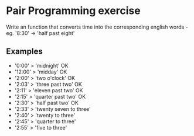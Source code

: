 # Pair Programming exercise 

Write an function that converts time into the corresponding english words - eg. '8:30' -> 'half past eight'

## Examples

- '0:00' > 'midnight' OK
- '12:00' > 'midday'  OK
- '2:00' > 'two o'clock' OK
- '2:03' > 'three past two' OK
- '2:11' > 'eleven past two' OK 
- '2:15' > 'quarter past two' OK
- '2:30' > 'half past two' OK
- '2:33' > 'twenty seven to three'
- '2:40' > 'twenty to three'
- '2:45' > 'quarter to three' 
- '2:55' > 'five to three'
